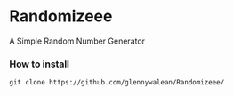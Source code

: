 # Randomizeee
A Simple Random Number Generator
<br>

### How to install
`git clone https://github.com/glennywalean/Randomizeee/`
